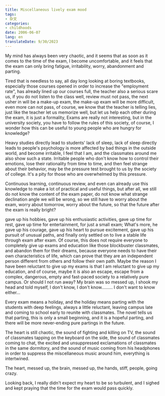 ```yaml
---
title: Miscellaneous lively exam mood
tags:
- 杂文
categories:
- childhoods
date: 2006-06-07
lang: en
translateDate: 9/30/2023
---
```


My mind has always been very chaotic, and it seems that as soon as it comes to the time of the exam, I become uncomfortable, and it feels that the exam can only bring fatigue, irritability, worry, abandonment and parting.

Tired that is needless to say, all day long looking at boring textbooks, especially those courses opened in order to increase the "employment rate", has already lined up our courses full, the teacher also a serious scare us, if you do not listen to the class well, review must not pass, the next usher in will be a make-up exam, the make-up exam will be more difficult, even more can not pass, of course, we know that the teacher is telling lies, just like the teacher let us memorize well, but let us help each other during the exam, it is just a formality, Exams are really not interesting, but in the university society, you have to follow the rules of this society, of course, I wonder how this can be useful to young people who are hungry for knowledge?

Heavy studies directly lead to students' lack of sleep, lack of sleep directly leads to people's psychology is more affected by bad things in the outside world, and become irritable, I feel that I am, and the classmates around me also show such a state. Irritable people who don't know how to control their emotions, lose their rationality from time to time, and then feel strange about their behavior, may be the pressure test brought to us by the society of college. It's a pity for those who are overwhelmed by this pressure.

Continuous learning, continuous review, and even can already use this knowledge to make a lot of practical and useful things, but after all, we still do not know the content of the exam paper, do not know what strange declination angle we will be wrong, so we still have to worry about the exam, worry about tomorrow, worry about the future, so that the future after the exam is really bright?

gave up his hobbies, gave up his enthusiastic activities, gave up time for rest, gave up time for entertainment, for just a small exam; What's more, he gave up his courage, gave up his heart to pursue excitement, gave up his pursuit of unusual paths, and finally only settled on to live a stable life through exam after exam. Of course, this does not require everyone to completely give up exams and education like those blockbuster classmates, and abandon them for their dreams, because everyone needs to have their own characteristics of life, which can prove that they are an independent person different from others and follow their own path. Maybe the reason I have been reluctant to give up my exams is that I am reluctant to give up my education, and of course, maybe it is also an escape, escape from a complex, dangerous, empty and fast-paced society to a relatively pure campus. Or should I not run away? My brain was so messed up, I shook my head and told myself, I don't know, I don't know......... I don't want to know either...

Every exam means a holiday, and the holiday means parting with the students with deep feelings, always a little reluctant, leaving campus late and coming to school early to reunite with classmates. The novel tells us that parting, this is only a small beginning, and it is a hopeful parting, and there will be more never-ending pure partings in the future.

The heart is still chaotic, the sound of fighting and killing on TV, the sound of classmates tapping on the keyboard on the side, the sound of classmates coming to chat, the excited and unsuppressed exclamations of classmates in the same dormitory, and the sound of music coming from his headphones in order to suppress the miscellaneous music around him, everything is intertwined.

The heart, messed up, the brain, messed up, the hands, stiff, people, going crazy.

Looking back, I really didn't expect my heart to be so turbulent, and I sighed and kept praying that the time for the exam would pass quickly.
